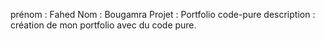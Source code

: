 prénom : Fahed
Nom : Bougamra
Projet : Portfolio code-pure
description : création de mon portfolio avec du code pure.
